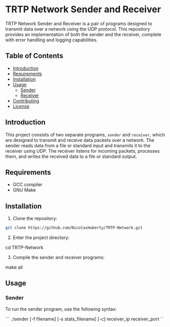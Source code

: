 # TRTP Network Sender and Receiver

TRTP Network Sender and Receiver is a pair of programs designed to transmit data over a network using the UDP protocol. This repository provides an implementation of both the sender and the receiver, complete with error handling and logging capabilities.

## Table of Contents

- [Introduction](#introduction)
- [Requirements](#requirements)
- [Installation](#installation)
- [Usage](#usage)
  - [Sender](#sender)
  - [Receiver](#receiver)
- [Contributing](#contributing)
- [License](#license)

## Introduction

This project consists of two separate programs, `sender` and `receiver`, which are designed to transmit and receive data packets over a network. The sender reads data from a file or standard input and transmits it to the receiver using UDP. The receiver listens for incoming packets, processes them, and writes the received data to a file or standard output.

## Requirements

- GCC compiler
- GNU Make

## Installation

1. Clone the repository:
```bash
git clone https://github.com/NicolasHuberty/TRTP-Network.git
```

2. Enter the project directory:

cd TRTP-Network

3. Compile the sender and receiver programs:

make all


## Usage

### Sender

To run the sender program, use the following syntax:

´´´
./sender [-f filename] [-s stats_filename] [-c] receiver_ip receiver_port
´´
